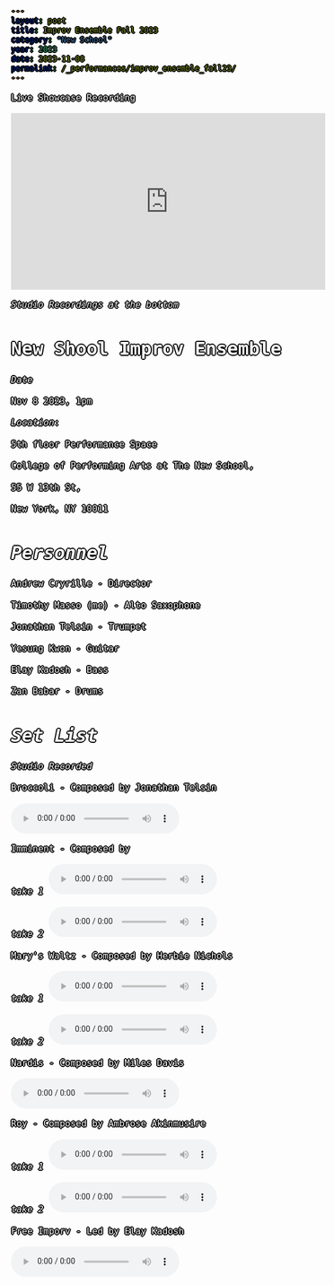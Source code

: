 ```yaml
---
layout: post
title: Improv Ensemble Fall 2023
category: "New School"
year: 2023
date: 2023-11-08
permalink: /_performances/improv_ensemble_fall23/
---
```


<style>
body {
  color: white;
  font-family: monospace;
  font-size: 16px;
  line-height: 1.4;
  margin: 0;
  min-height: 100%;
  overflow-wrap: break-word;
  text-shadow: 
  0 0 0 black,
  1px 0 0 black,
  -1px 0 0 black,
  0 1px 0 black,
  0 -1px 0 black,
  1px 1px 0 black,
  -1px -1px 0 black,
  1px -1px 0 black,
  -1px 1px 0 black,
  2px 0 0 black,
  -2px 0 0 black,
  0 2px 0 black,
  0 -2px 0 black;
}

body {
    background-image: url('/assets/5thfloor.webp'); 
    background-size: cover; 
    background-position: center; 
    background-attachment: fixed; 
}

a {
    color:rgb(255, 255, 255); /* This changes the link color */
}

</style>

<div id="scrollTrack">
  <div id="verticalScrollProgress"></div>
</div>

<style>
#scrollTrack {
  position: fixed;
  top: 25%;
  left: 50%;
  transform: translateX(-700px);
  width: 5px;
  height: 50%;
  background-color: rgba(255, 255, 255, 0.1);
  z-index: 9998;
}

#verticalScrollProgress {
  position: absolute;
  top: 0;
  left: 0;
  width: 100%;
  height: 0%;
  background-color: #5bff32;
  z-index: 9999;
}

</style>

<script>
window.onscroll = function() {
  const track = document.getElementById("scrollTrack");
  const bar = document.getElementById("verticalScrollProgress");
  
  const scrollTop = document.documentElement.scrollTop || document.body.scrollTop;
  const scrollHeight = document.documentElement.scrollHeight - document.documentElement.clientHeight;
  const scrollPercent = (scrollTop / scrollHeight) * 100;
  
  // Keep the green bar inside the track
  bar.style.height = scrollPercent + "%";
};
</script>



Live Showcase Recording
<iframe width="560" height="315" src="https://www.youtube.com/embed/HfmpWLo5oo4?si=sFiqwRvArOslPcu6&amp;start=6222" title="YouTube video player" frameborder="0" allow="accelerometer; autoplay; clipboard-write; encrypted-media; gyroscope; picture-in-picture; web-share" referrerpolicy="strict-origin-when-cross-origin" allowfullscreen></iframe>


*Studio Recordings at the bottom*


# New Shool Improv Ensemble

*Date* 

Nov 8 2023, 1pm

*Location*: 

5th floor Performance Space

College of Performing Arts at The New School, 

55 W 13th St, 

New York, NY 10011

# *Personnel*

Andrew Cryrille - Director

Timothy Masso (me) - Alto Saxophone 

Jonathan Telsin - Trumpet

Yesung Kwon - Guitar 

Elay Kadosh - Bass

Zan Babar - Drums 


# *Set List* 

*Studio Recorded*

Broccoli - Composed by Jonathan Telsin

<audio controls>
  <source src="{{ '/assets/2023cyrille/Broccoli JT tk1-01.mp3' | relative_url }}" type="audio/mpeg">
  Your browser does not support the audio element.
</audio>


Imminent - Composed by 

*take 1* 
<audio controls>
  <source src="{{ '/assets/2023cyrille/Imminent tk1-01.mp3' | relative_url }}" type="audio/mpeg">
  Your browser does not support the audio element.
</audio>

*take 2*
<audio controls>
  <source src="{{ '/assets/2023cyrille/Imminent Tk2-01.mp3' | relative_url }}" type="audio/mpeg">
  Your browser does not support the audio element.
</audio>


Mary's Waltz - Composed by Herbie Nichols 

*take 1*
<audio controls>
  <source src="{{ '/assets/2023cyrille/Mary_s Waltz Tk1-01.mp3' | relative_url }}" type="audio/mpeg">
  Your browser does not support the audio element.
</audio>

*take 2*
<audio controls>
  <source src="{{ '/assets/2023cyrille/Mary_s Waltz tk2-01.mp3' | relative_url }}" type="audio/mpeg">
  Your browser does not support the audio element.
</audio>


Nardis - Composed by Miles Davis

<audio controls>
  <source src="{{ '/assets/2023cyrille/Nardis tk1-01.mp3' | relative_url }}" type="audio/mpeg">
  Your browser does not support the audio element.
</audio>


Roy - Composed by Ambrose Akinmusire

*take 1*
<audio controls>
  <source src="{{ '/assets/2023cyrille/Roytk01.mp3' | relative_url }}" type="audio/mpeg">
  Your browser does not support the audio element.
</audio>

*take 2*
<audio controls>
  <source src="{{ '/assets/2023cyrille/Roy tk2-01.mp3' | relative_url }}" type="audio/mpeg">
  Your browser does not support the audio element.
</audio>


Free Imporv - Led by Elay Kadosh

<audio controls>
  <source src="{{ '/assets/2023cyrille/EK Energy in Motion tk1-01' | relative_url }}" type="audio/mpeg">
  Your browser does not support the audio element.
</audio>
